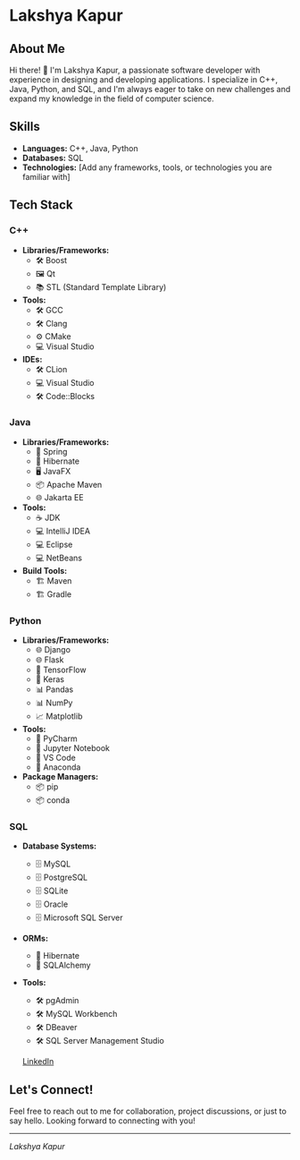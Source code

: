 # Lakshya Kapur

## About Me

Hi there! 👋 I'm Lakshya Kapur, a passionate software developer with experience in designing and developing applications. I specialize in C++, Java, Python, and SQL, and I'm always eager to take on new challenges and expand my knowledge in the field of computer science.

## Skills

- **Languages:** C++, Java, Python
- **Databases:** SQL
- **Technologies:** [Add any frameworks, tools, or technologies you are familiar with]

## Tech Stack

### C++
- **Libraries/Frameworks:**
  - 🛠️ Boost
  - 🖼️ Qt
  - 📚 STL (Standard Template Library)
- **Tools:**
  - 🛠️ GCC
  - 🛠️ Clang
  - ⚙️ CMake
  - 💻 Visual Studio
- **IDEs:**
  - 🛠️ CLion
  - 💻 Visual Studio
  - 🛠️ Code::Blocks

### Java
- **Libraries/Frameworks:**
  - 🌱 Spring
  - 🍃 Hibernate
  - 🖥️ JavaFX
  - 📦 Apache Maven
  - 🌐 Jakarta EE
- **Tools:**
  - ☕ JDK
  - 💻 IntelliJ IDEA
  - 💻 Eclipse
  - 💻 NetBeans
- **Build Tools:**
  - 🏗️ Maven
  - 🏗️ Gradle

### Python
- **Libraries/Frameworks:**
  - 🌐 Django
  - 🌐 Flask
  - 🤖 TensorFlow
  - 🤖 Keras
  - 📊 Pandas
  - 📊 NumPy
  - 📈 Matplotlib
- **Tools:**
  - 🐍 PyCharm
  - 📒 Jupyter Notebook
  - 📝 VS Code
  - 🐍 Anaconda
- **Package Managers:**
  - 📦 pip
  - 📦 conda

### SQL
- **Database Systems:**
  - 🗄️ MySQL
  - 🗄️ PostgreSQL
  - 🗄️ SQLite
  - 🗄️ Oracle
  - 🗄️ Microsoft SQL Server
- **ORMs:**
  - 🔄 Hibernate
  - 🔄 SQLAlchemy
- **Tools:**
  - 🛠️ pgAdmin
  - 🛠️ MySQL Workbench
  - 🛠️ DBeaver
  - 🛠️ SQL Server Management Studio

  [LinkedIn](https://www.linkedin.com/in/lakshya-kapur-923755289/)
## Let's Connect!

Feel free to reach out to me for collaboration, project discussions, or just to say hello. Looking forward to connecting with you!

---

*Lakshya Kapur*
